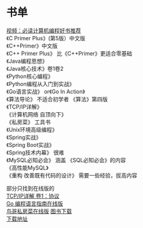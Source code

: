 # 书单
[视频：必读计算机编程好书推荐](https://www.bilibili.com/video/av80660080)  
《C Primer Plus》(第5版）中文版   
《C++Primer》中文版  
《C++ Primer Plus》 比《C++Primer》更适合零基础  
《Java编程思想》  
《Java核心技术》卷1卷2  
《Python核心编程》  
《Python编程从入门到实战》  
《Go语言实战》 or《Go In Action》  
《算法导论》 不适合初学者
《算法》第四版   
《TCP/IP详解》  
《计算机网络 自顶向下》  
《私房菜》 工具书  
《Unix环境高级编程》  
《Spring实战》  
《Spring Boot实战》  
《Spring技术内幕》 很难  
《MySQL必知必会》 涵盖 《SQL必知必会》的内容  
《高性能MySQL》  
《重构 改善既有代码的设计》 需要一些经验，拔高内容  

部分只找到在线版的  
[TCP/IP详解 卷1：协议](http://www.52im.net/topic-tcpipvol1.html)  
[Go 编程语言指南在线版](http://tour.studygolang.com/welcome/1)  
[鸟哥私房菜在线版](https://linux.vbird.org/linux_basic/centos7/)
[图书下载](https://www.javaweb.shop/)  
[下载地址](https://pan.baidu.com/s/1nae3nTdZgo-RkpGMWGpWNw)
